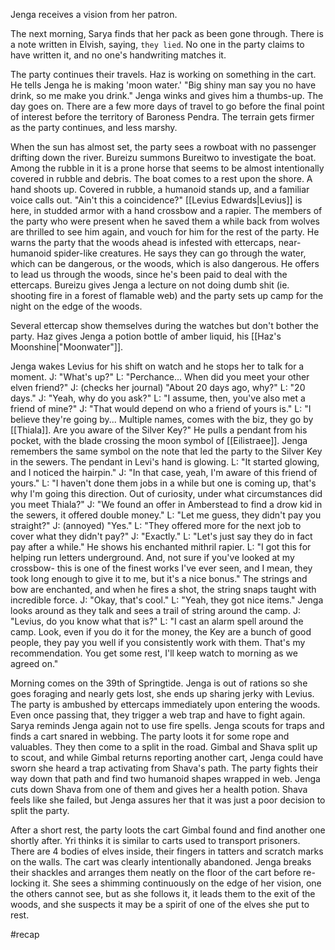 Jenga receives a vision from her patron.

The next morning, Sarya finds that her pack as been gone through. There is a note written in Elvish, saying, `they lied`. No one in the party claims to have written it, and no one's handwriting matches it. 

The party continues their travels. Haz is working on something in the cart. He tells Jenga he is making 'moon water.'
"Big shiny man say you no have drink, so me make you drink."
Jenga winks and gives him a thumbs-up.
The day goes on. There are a few more days of travel to go before the final point of interest before the territory of Baroness Pendra. The terrain gets firmer as the party continues, and less marshy. 

When the sun has almost set, the party sees a rowboat with no passenger drifting down the river. Bureizu summons Bureitwo to investigate the boat. Among the rubble in it is a prone horse that seems to be almost intentionally covered in rubble and debris. The boat comes to a rest upon the shore.
A hand shoots up. Covered in rubble, a humanoid stands up, and a familiar voice calls out.
"Ain't this a coincidence?"
[[Levius Edwards|Levius]] is here, in studded armor with a hand crossbow and a rapier. The members of the party who were present when he saved them a while back from wolves are thrilled to see him again, and vouch for him for the rest of the party. He warns the party that the woods ahead is infested with ettercaps, near-humanoid spider-like creatures. He says they can go through the water, which can be dangerous, or the woods, which is also dangerous. He offers to lead us through the woods, since he's been paid to deal with the ettercaps. Bureizu gives Jenga a lecture on not doing dumb shit (ie. shooting fire in a forest of flamable web) and the party sets up camp for the night on the edge of the woods. 

Several ettercap show themselves during the watches but don't bother the party. Haz gives Jenga a potion bottle of amber liquid, his [[Haz's Moonshine|"Moonwater"]].

Jenga wakes Levius for his shift on watch and he stops her to talk for a moment.
J: "What's up?"
L: "Perchance... When did you meet your other elven friend?"
J: (checks her journal) "About 20 days ago, why?"
L: "20 days."
J: "Yeah, why do you ask?"
L: "I assume, then, you've also met a friend of mine?"
J: "That would depend on who a friend of yours is."
L: "I believe they're going by... Multiple names, comes with the biz, they go by [[Thiala]]. Are you aware of the Silver Key?" He pulls a pendant from his pocket, with the blade crossing the moon symbol of [[Eilistraee]]. Jenga remembers the same symbol on the note that led the party to the Silver Key in the sewers. The pendant in Levi's hand is glowing.
L: "It started glowing, and I noticed the hairpin."
J: "In that case, yeah, I'm aware of this friend of yours."
L: "I haven't done them jobs in a while but one is coming up, that's why I'm going this direction. Out of curiosity, under what circumstances did you meet Thiala?"
J: "We found an offer in Amberstead to find a drow kid in the sewers, it offered double money."
L: "Let me guess, they didn't pay you straight?"
J: (annoyed) "Yes."
L: "They offered more for the next job to cover what they didn't pay?"
J: "Exactly."
L: "Let's just say they do in fact pay after a while." He shows his enchanted mithril rapier. 
L: "I got this for helping run letters underground. And, not sure if you've looked at my crossbow- this is one of the finest works I've ever seen, and I mean, they took long enough to give it to me, but it's a nice bonus." The strings and bow are enchanted, and when he fires a shot, the string snaps taught with incredible force.
J: "Okay, that's cool."
L: "Yeah, they got nice items."
Jenga looks around as they talk and sees a trail of string around the camp.
J: "Levius, do you know what that is?"
L: "I cast an alarm spell around the camp. Look, even if you do it for the money, the Key are a bunch of good people, they pay you well if you consistently work with them. That's my recommendation. You get some rest, I'll keep watch to morning as we agreed on."

Morning comes on the 39th of Springtide. Jenga is out of rations so she goes foraging and nearly gets lost, she ends up sharing jerky with Levius. 
The party is ambushed by ettercaps immediately upon entering the woods. Even once passing that, they trigger a web trap and have to fight again. Sarya reminds Jenga again not to use fire spells. 
Jenga scouts for traps and finds a cart snared in webbing. The party loots it for some rope and valuables. They then come to a split in the road. Gimbal and Shava split up to scout, and while Gimbal returns reporting another cart, Jenga could have sworn she heard a trap activating from Shava's path. The party fights their way down that path and find two humanoid shapes wrapped in web. Jenga cuts down Shava from one of them and gives her a health potion. Shava feels like she failed, but Jenga assures her that it was just a poor decision to split the party. 

After a short rest, the party loots the cart Gimbal found and find another one shortly after. Yri thinks it is similar to carts used to transport prisoners. There are 4 bodies of elves inside, their fingers in tatters and scratch marks on the walls. The cart was clearly intentionally abandoned. Jenga breaks their shackles and arranges them neatly on the floor of the cart before re-locking it. She sees a shimming continuously on the edge of her vision, one the others cannot see, but as she follows it, it leads them to the exit of the woods, and she suspects it may be a spirit of one of the elves she put to rest.

#recap